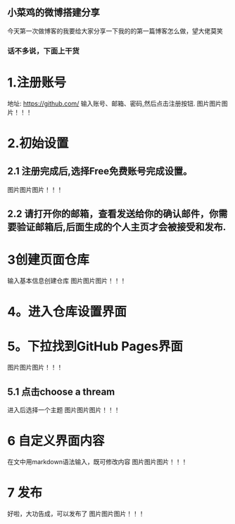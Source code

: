 ## 小菜鸡的微博搭建分享

今天第一次做博客的我要给大家分享一下我的的第一篇博客怎么做，望大佬莫笑



### 话不多说，下面上干货


# 1.注册账号
地址: https://github.com/
输入账号、邮箱、密码,然后点击注册按钮.
图片图片图片！！！

# 2.初始设置
## 2.1 注册完成后,选择Free免费账号完成设置。
  图片图片图片！！！
## 2.2 请打开你的邮箱，查看发送给你的确认邮件，你需要验证邮箱后,后面生成的个人主页才会被接受和发布.

# 3创建页面仓库
输入基本信息创建仓库
 图片图片图片！！！
 
# 4。进入仓库设置界面

# 5。下拉找到GitHub Pages界面
 图片图片图片！！！
## 5.1 点击choose a thream
进入后选择一个主题
 图片图片图片！！！
 
 # 6 自定义界面内容
 在文中用markdown语法输入，既可修改内容
  图片图片图片！！！
 # 7 发布
 好啦，大功告成，可以发布了
  图片图片图片！！！



